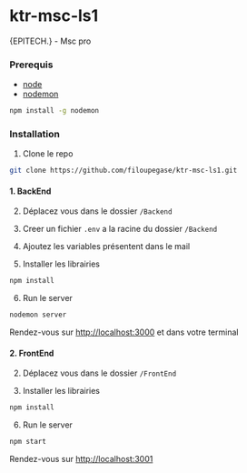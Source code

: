 # ktr-msc-ls1

{EPITECH.} - Msc pro

### Prerequis

* [node](https://nodejs.org/en/download/)
* [nodemon](https://www.npmjs.com/package//nodemon)

```sh
npm install -g nodemon
```

### Installation

1. Clone le repo

```sh
git clone https://github.com/filoupegase/ktr-msc-ls1.git
```

#### 1. BackEnd

2. Déplacez vous dans le dossier `/Backend`

3. Creer un fichier `.env` a la racine du dossier `/Backend`

4. Ajoutez les variables présentent dans le mail

5. Installer les librairies

```sh
npm install
```

6. Run le server

```sh
nodemon server
```

Rendez-vous sur [http://localhost:3000](http://localhost:3000/) et dans votre terminal

#### 2. FrontEnd

2. Déplacez vous dans le dossier `/FrontEnd`

3. Installer les librairies

```sh
npm install
```

6. Run le server

```sh
npm start
```

Rendez-vous sur [http://localhost:3001](http://localhost:3001/)